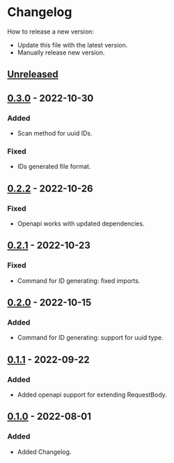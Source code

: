 # Changelog
How to release a new version:
- Update this file with the latest version.
- Manually release new version.

## [Unreleased]

## [0.3.0] - 2022-10-30
### Added
- Scan method for uuid IDs.

### Fixed
- IDs generated file format.

## [0.2.2] - 2022-10-26
### Fixed
- Openapi works with updated dependencies.

## [0.2.1] - 2022-10-23
### Fixed
- Command for ID generating: fixed imports.

## [0.2.0] - 2022-10-15
### Added
- Command for ID generating: support for uuid type.

## [0.1.1] - 2022-09-22
### Added
- Added openapi support for extending RequestBody.

## [0.1.0] - 2022-08-01
### Added
- Added Changelog.

[Unreleased]: https://github.com/strvcom/strv-backend-go-tea/compare/v0.3.0...HEAD
[0.3.0]: https://github.com/strvcom/strv-backend-go-tea/compare/v0.2.2...v0.3.0
[0.2.2]: https://github.com/strvcom/strv-backend-go-tea/compare/v0.2.1...v0.2.2
[0.2.1]: https://github.com/strvcom/strv-backend-go-tea/compare/v0.2.0..v0.2.1
[0.2.0]: https://github.com/strvcom/strv-backend-go-tea/compare/v0.1.1..v0.2.0
[0.1.1]: https://github.com/strvcom/strv-backend-go-tea/compare/v0.1.0..v0.1.1
[0.1.0]: https://github.com/strvcom/strv-backend-go-tea/releases/tag/v0.1.0
